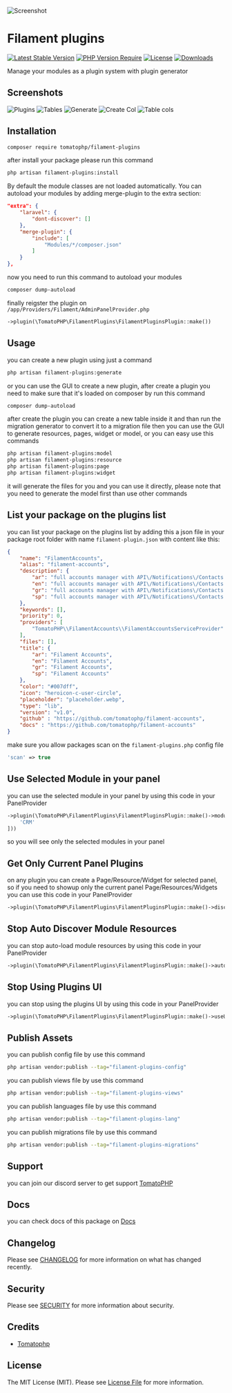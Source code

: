 ![Screenshot](https://raw.githubusercontent.com/tomatophp/filament-plugins/master/arts/3x1io-tomato-plugins.jpg)

# Filament plugins

[![Latest Stable Version](https://poser.pugx.org/tomatophp/filament-plugins/version.svg)](https://packagist.org/packages/tomatophp/filament-plugins)
[![PHP Version Require](http://poser.pugx.org/tomatophp/filament-plugins/require/php)](https://packagist.org/packages/tomatophp/filament-plugins)
[![License](https://poser.pugx.org/tomatophp/filament-plugins/license.svg)](https://packagist.org/packages/tomatophp/filament-plugins)
[![Downloads](https://poser.pugx.org/tomatophp/filament-plugins/d/total.svg)](https://packagist.org/packages/tomatophp/filament-plugins)

Manage your modules as a plugin system with plugin generator

## Screenshots

![Plugins](https://raw.githubusercontent.com/tomatophp/filament-plugins/master/arts/plugins.png)
![Tables](https://raw.githubusercontent.com/tomatophp/filament-plugins/master/arts/tables.png)
![Generate](https://raw.githubusercontent.com/tomatophp/filament-plugins/master/arts/generate.png)
![Create Col](https://raw.githubusercontent.com/tomatophp/filament-plugins/master/arts/create-col.png)
![Table cols](https://raw.githubusercontent.com/tomatophp/filament-plugins/master/arts/table-cols.png)

## Installation

```bash
composer require tomatophp/filament-plugins
```
after install your package please run this command

```bash
php artisan filament-plugins:install
```

By default the module classes are not loaded automatically. You can autoload your modules by adding merge-plugin to the extra section:

```json
"extra": {
    "laravel": {
        "dont-discover": []
    },
    "merge-plugin": {
        "include": [
            "Modules/*/composer.json"
        ]
    }
},
```

now you need to run this command to autoload your modules

```bash
composer dump-autoload
```

finally reigster the plugin on `/app/Providers/Filament/AdminPanelProvider.php`

```php
->plugin(\TomatoPHP\FilamentPlugins\FilamentPluginsPlugin::make())
```

## Usage

you can create a new plugin using just a command

```bash
php artisan filament-plugins:generate
```

or you can use the GUI to create a new plugin, after create a plugin you need to make sure that it's loaded on composer by run this command

```bash
composer dump-autoload
```

after create the plugin you can create a new table inside it and than run the migration generator to convert it to a migration file then you can use the GUI to generate resources, pages, widget or model, or you can easy use this commands

```bash
php artisan filament-plugins:model
php artisan filament-plugins:resource
php artisan filament-plugins:page
php artisan filament-plugins:widget
```

it will generate the files for you and you can use it directly, please note that you need to generate the model first than use other commands

## List your package on the plugins list

you can list your package on the plugins list by adding this a json file in your package root folder with name `filament-plugin.json` with content like this:

```json
{
    "name": "FilamentAccounts",
    "alias": "filament-accounts",
    "description": {
        "ar": "full accounts manager with API\/Notifications\/Contacts to manage your contacts and accounts",
        "en": "full accounts manager with API\/Notifications\/Contacts to manage your contacts and accounts",
        "gr": "full accounts manager with API\/Notifications\/Contacts to manage your contacts and accounts",
        "sp": "full accounts manager with API\/Notifications\/Contacts to manage your contacts and accounts"
    },
    "keywords": [],
    "priority": 0,
    "providers": [
        "TomatoPHP\\FilamentAccounts\\FilamentAccountsServiceProvider"
    ],
    "files": [],
    "title": {
        "ar": "Filament Accounts",
        "en": "Filament Accounts",
        "gr": "Filament Accounts",
        "sp": "Filament Accounts"
    },
    "color": "#007dff",
    "icon": "heroicon-c-user-circle",
    "placeholder": "placeholder.webp",
    "type": "lib",
    "version": "v1.0",
    "github" : "https://github.com/tomatophp/filament-accounts",
    "docs" : "https://github.com/tomatophp/filament-accounts"
}
```

make sure you allow packages scan on the `filament-plugins.php` config file

```php
'scan' => true
```

## Use Selected Module in your panel

you can use the selected module in your panel by using this code in your PanelProvider

```php
->plugin(\TomatoPHP\FilamentPlugins\FilamentPluginsPlugin::make()->modules([
    'CRM'
]))
```

so you will see only the selected modules in your panel

## Get Only Current Panel Plugins

on any plugin you can create a Page/Resource/Widget for selected panel, so if you need to showup only the current panel Page/Resources/Widgets you can use this code in your PanelProvider

```php
->plugin(\TomatoPHP\FilamentPlugins\FilamentPluginsPlugin::make()->discoverCurrentPanelOnly())
```

## Stop Auto Discover Module Resources

you can stop auto-load module resources by using this code in your PanelProvider

```php
->plugin(\TomatoPHP\FilamentPlugins\FilamentPluginsPlugin::make()->autoDiscoverModules(false))
```

## Stop Using Plugins UI

you can stop using the plugins UI by using this code in your PanelProvider

```php
->plugin(\TomatoPHP\FilamentPlugins\FilamentPluginsPlugin::make()->useUI(false))
```

## Publish Assets

you can publish config file by use this command

```bash
php artisan vendor:publish --tag="filament-plugins-config"
```

you can publish views file by use this command

```bash
php artisan vendor:publish --tag="filament-plugins-views"
```

you can publish languages file by use this command

```bash
php artisan vendor:publish --tag="filament-plugins-lang"
```

you can publish migrations file by use this command

```bash
php artisan vendor:publish --tag="filament-plugins-migrations"
```

## Support

you can join our discord server to get support [TomatoPHP](https://discord.gg/Xqmt35Uh)

## Docs

you can check docs of this package on [Docs](https://docs.tomatophp.com/plugins/laravel-package-generator)

## Changelog

Please see [CHANGELOG](CHANGELOG.md) for more information on what has changed recently.

## Security

Please see [SECURITY](SECURITY.md) for more information about security.

## Credits

- [Tomatophp](mailto:info@3x1.io)

## License

The MIT License (MIT). Please see [License File](LICENSE.md) for more information.
